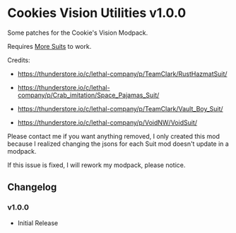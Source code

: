 # Cookies Vision Utilities v1.0.0

Some patches for the Cookie's Vision Modpack.

Requires [More Suits](https://thunderstore.io/c/lethal-company/p/x753/More_Suits/) to work.

Credits:

- https://thunderstore.io/c/lethal-company/p/TeamClark/RustHazmatSuit/

- https://thunderstore.io/c/lethal-company/p/Crab_imitation/Space_Pajamas_Suit/

- https://thunderstore.io/c/lethal-company/p/TeamClark/Vault_Boy_Suit/

- https://thunderstore.io/c/lethal-company/p/VoidNW/VoidSuit/

Please contact me if you want anything removed, I only created this mod because I realized changing the jsons for each Suit mod doesn't update in a modpack.

If this issue is fixed, I will rework my modpack, please notice.

## Changelog

### v1.0.0

- Initial Release